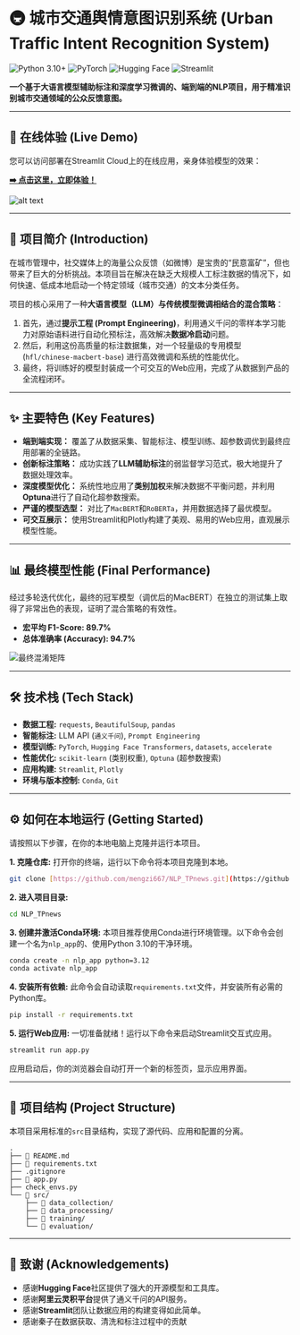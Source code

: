 # 🚇 城市交通舆情意图识别系统 (Urban Traffic Intent Recognition System)

![Python 3.10+](https://img.shields.io/badge/Python-3.10+-blue.svg)
![PyTorch](https://img.shields.io/badge/PyTorch-2.0+-ee4c2c.svg)
![Hugging Face](https://img.shields.io/badge/%F0%9F%A4%97%20Hugging%20Face-Transformers-yellow)
![Streamlit](https://img.shields.io/badge/Streamlit-App-ff69b4.svg)

**一个基于大语言模型辅助标注和深度学习微调的、端到端的NLP项目，用于精准识别城市交通领域的公众反馈意图。**

---

## 🚀 在线体验 (Live Demo)

您可以访问部署在Streamlit Cloud上的在线应用，亲身体验模型的效果：

**[➡️ 点击这里，立即体验！](https://nlp-tpnews.streamlit.app/)**

![alt text](data\image.png)

---

## 📖 项目简介 (Introduction)

在城市管理中，社交媒体上的海量公众反馈（如微博）是宝贵的“民意富矿”，但也带来了巨大的分析挑战。本项目旨在解决在缺乏大规模人工标注数据的情况下，如何快速、低成本地启动一个特定领域（城市交通）的文本分类任务。

项目的核心采用了一种**大语言模型（LLM）与传统模型微调相结合的混合策略**：
1.  首先，通过**提示工程 (Prompt Engineering)**，利用通义千问的零样本学习能力对原始语料进行自动化预标注，高效解决**数据冷启动**问题。
2.  然后，利用这份高质量的标注数据集，对一个轻量级的专用模型 (`hfl/chinese-macbert-base`) 进行高效微调和系统的性能优化。
3.  最终，将训练好的模型封装成一个可交互的Web应用，完成了从数据到产品的全流程闭环。

---

## ✨ 主要特色 (Key Features)

* **端到端实现：** 覆盖了从数据采集、智能标注、模型训练、超参数调优到最终应用部署的全链路。
* **创新标注策略：** 成功实践了**LLM辅助标注**的弱监督学习范式，极大地提升了数据处理效率。
* **深度模型优化：** 系统性地应用了**类别加权**来解决数据不平衡问题，并利用**Optuna**进行了自动化超参数搜索。
* **严谨的模型选型：** 对比了`MacBERT`和`RoBERTa`，并用数据选择了最优模型。
* **可交互展示：** 使用Streamlit和Plotly构建了美观、易用的Web应用，直观展示模型性能。

---

## 📊 最终模型性能 (Final Performance)

经过多轮迭代优化，最终的冠军模型（调优后的MacBERT）在独立的测试集上取得了非常出色的表现，证明了混合策略的有效性。

* **宏平均 F1-Score: 89.7%**
* **总体准确率 (Accuracy): 94.7%**

![最终混淆矩阵](data\confusion_matrix.png)

---

## 🛠️ 技术栈 (Tech Stack)

* **数据工程:** `requests`, `BeautifulSoup`, `pandas`
* **智能标注:** LLM API (`通义千问`), `Prompt Engineering`
* **模型训练:** `PyTorch`, `Hugging Face Transformers`, `datasets`, `accelerate`
* **性能优化:** `scikit-learn` (类别权重), `Optuna` (超参数搜索)
* **应用构建:** `Streamlit`, `Plotly`
* **环境与版本控制:** `Conda`, `Git`

---

## ⚙️ 如何在本地运行 (Getting Started)

请按照以下步骤，在你的本地电脑上克隆并运行本项目。

**1. 克隆仓库:**
打开你的终端，运行以下命令将本项目克隆到本地。
```bash
git clone [https://github.com/mengzi667/NLP_TPnews.git](https://github.com/mengzi667/NLP_TPnews.git)
```

**2. 进入项目目录:**
```bash
cd NLP_TPnews
```

**3. 创建并激活Conda环境:**
本项目推荐使用Conda进行环境管理。以下命令会创建一个名为`nlp_app`的、使用Python 3.10的干净环境。
```bash
conda create -n nlp_app python=3.12
conda activate nlp_app
```

**4. 安装所有依赖:**
此命令会自动读取`requirements.txt`文件，并安装所有必需的Python库。
```bash
pip install -r requirements.txt
```

**5. 运行Web应用:**
一切准备就绪！运行以下命令来启动Streamlit交互式应用。
```bash
streamlit run app.py
```
应用启动后，你的浏览器会自动打开一个新的标签页，显示应用界面。

---

## 📂 项目结构 (Project Structure)

本项目采用标准的`src`目录结构，实现了源代码、应用和配置的分离。
```
.
├── 📜 README.md
├── 📝 requirements.txt
├── .gitignore
├── 🚀 app.py
├── check_envs.py
└── 📂 src/
    ├── 📂 data_collection/
    ├── 📂 data_processing/
    ├── 📂 training/
    └── 📂 evaluation/
```

---

## 🙏 致谢 (Acknowledgements)

* 感谢**Hugging Face**社区提供了强大的开源模型和工具库。
* 感谢**阿里云灵积平台**提供了通义千问的API服务。
* 感谢**Streamlit**团队让数据应用的构建变得如此简单。
* 感谢秦子在数据获取、清洗和标注过程中的贡献